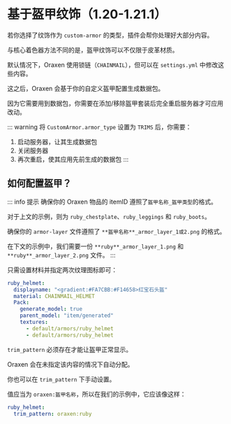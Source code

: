 # 基于盔甲纹饰（1.20-1.21.1）

若你选择了纹饰作为 `custom-armor` 的类型，插件会帮你处理好大部分内容。

与核心着色器方法不同的是，盔甲纹饰可以不仅限于皮革材质。


默认情况下，Oraxen 使用锁链（`CHAINMAIL`），但可以在 `settings.yml` 中修改这些内容。

这之后，Oraxen 会基于你的自定义盔甲配置生成数据包。

因为它需要用到数据包，你需要在添加/移除盔甲套装后完全重启服务器才可应用改动。

::: warning
将 `CustomArmor.armor_type` 设置为 `TRIMS` 后，你需要：
1. 启动服务器，让其生成数据包
2. 关闭服务器
3. 再次重启，使其应用先前生成的数据包
:::

## 如何配置盔甲？

::: info 提示
确保你的 Oraxen 物品的 itemID 遵照了`盔甲名称_盔甲类型`的格式。

对于上文的示例，则为 `ruby_chestplate`、`ruby_leggings` 和 `ruby_boots`。

确保你的 `armor-layer` 文件遵照了 `**盔甲名称**_armor_layer_1或2.png` 的格式。

在下文的示例中，我们需要一份 `**ruby**_armor_layer_1.png` 和 `**ruby**_armor_layer_2.png` 文件。
:::

只需设置材料并指定两次纹理图标即可：

```YAML
ruby_helmet:
  displayname: "<gradient:#FA7CBB:#F14658>红宝石头盔"
  material: CHAINMAIL_HELMET
  Pack:
    generate_model: true
    parent_model: "item/generated"
    textures:
      - default/armors/ruby_helmet
      - default/armors/ruby_helmet
```

`trim_pattern` 必须存在才能让盔甲正常显示。

Oraxen 会在未指定该内容的情况下自动分配。

你也可以在 `trim_pattern` 下手动设置。

值应当为 `oraxen:盔甲名称`，所以在我们的示例中，它应该像这样：

```YAML
ruby_helmet:
  trim_pattern: oraxen:ruby
```